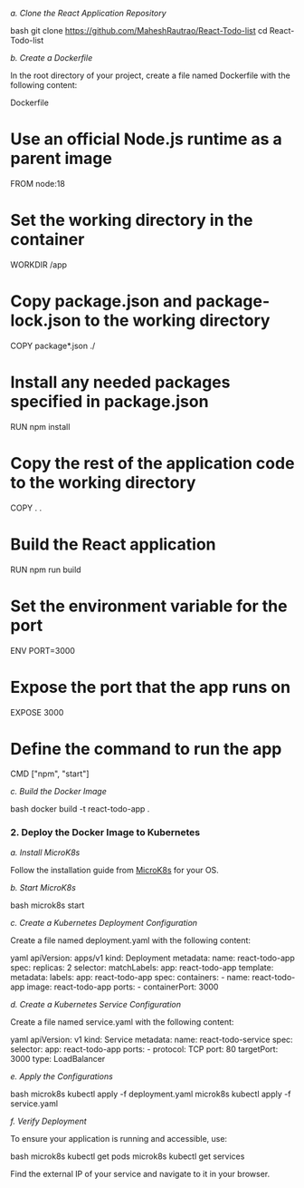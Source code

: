 
*a. Clone the React Application Repository*

bash
git clone https://github.com/MaheshRautrao/React-Todo-list
cd React-Todo-list


*b. Create a Dockerfile*

In the root directory of your project, create a file named Dockerfile with the following content:

Dockerfile
# Use an official Node.js runtime as a parent image
FROM node:18

# Set the working directory in the container
WORKDIR /app

# Copy package.json and package-lock.json to the working directory
COPY package*.json ./

# Install any needed packages specified in package.json
RUN npm install

# Copy the rest of the application code to the working directory
COPY . .

# Build the React application
RUN npm run build

# Set the environment variable for the port
ENV PORT=3000

# Expose the port that the app runs on
EXPOSE 3000

# Define the command to run the app
CMD ["npm", "start"]


*c. Build the Docker Image*

bash
docker build -t react-todo-app .


### 2. Deploy the Docker Image to Kubernetes

*a. Install MicroK8s*

Follow the installation guide from [MicroK8s](https://microk8s.io/) for your OS.

*b. Start MicroK8s*

bash
microk8s start


*c. Create a Kubernetes Deployment Configuration*

Create a file named deployment.yaml with the following content:

yaml
apiVersion: apps/v1
kind: Deployment
metadata:
  name: react-todo-app
spec:
  replicas: 2
  selector:
    matchLabels:
      app: react-todo-app
  template:
    metadata:
      labels:
        app: react-todo-app
    spec:
      containers:
      - name: react-todo-app
        image: react-todo-app
        ports:
        - containerPort: 3000


*d. Create a Kubernetes Service Configuration*

Create a file named service.yaml with the following content:

yaml
apiVersion: v1
kind: Service
metadata:
  name: react-todo-service
spec:
  selector:
    app: react-todo-app
  ports:
    - protocol: TCP
      port: 80
      targetPort: 3000
  type: LoadBalancer


*e. Apply the Configurations*

bash
microk8s kubectl apply -f deployment.yaml
microk8s kubectl apply -f service.yaml


*f. Verify Deployment*

To ensure your application is running and accessible, use:

bash
microk8s kubectl get pods
microk8s kubectl get services


Find the external IP of your service and navigate to it in your browser.
